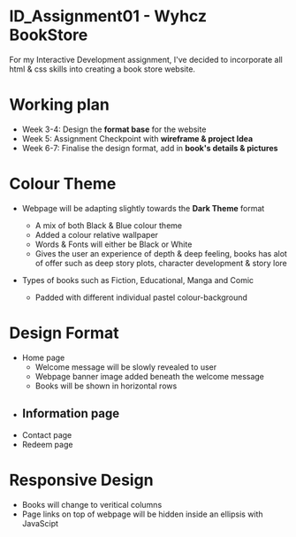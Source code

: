 # ID_Assignment01 - Wyhcz BookStore
For my Interactive Development assignment, I've decided to incorporate all html & css skills into creating a book store website.

# Working plan
- Week 3-4: Design the __format base__ for the website
- Week 5: Assignment Checkpoint with __wireframe & project Idea__
- Week 6-7: Finalise the design format, add in __book's details & pictures__

# Colour Theme
- Webpage will be adapting slightly towards the __Dark Theme__ format
  - A mix of both Black & Blue colour theme
  - Added a colour relative wallpaper
  - Words & Fonts will either be Black or White
  - Gives the user an experience of depth & deep feeling, books has alot of offer such as deep story plots, character development & story lore 

- Types of books such as Fiction, Educational, Manga and Comic
  - Padded with different individual pastel colour-background
  
# Design Format
- Home page
  - Welcome message will be slowly revealed to user
  - Webpage banner image added beneath the welcome message
  - Books will be shown in horizontal rows
- Information page 
  - 
- Contact page
- Redeem page
  
# Responsive Design
- Books will change to veritical columns
- Page links on top of webpage will be hidden inside an ellipsis with JavaScipt
